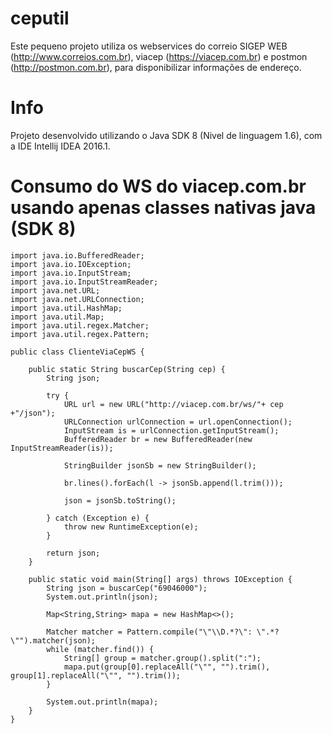 # ceputil

Este pequeno projeto utiliza os webservices do correio SIGEP WEB (http://www.correios.com.br), viacep (https://viacep.com.br) e postmon (http://postmon.com.br), para disponibilizar informações de endereço.

# Info

Projeto desenvolvido utilizando o Java SDK 8 (Nivel de linguagem 1.6), com a IDE Intellij IDEA 2016.1.

# Consumo do WS do viacep.com.br usando apenas classes nativas java (SDK 8)

```
import java.io.BufferedReader;
import java.io.IOException;
import java.io.InputStream;
import java.io.InputStreamReader;
import java.net.URL;
import java.net.URLConnection;
import java.util.HashMap;
import java.util.Map;
import java.util.regex.Matcher;
import java.util.regex.Pattern;

public class ClienteViaCepWS {

    public static String buscarCep(String cep) {
        String json;

        try {
            URL url = new URL("http://viacep.com.br/ws/"+ cep +"/json");
            URLConnection urlConnection = url.openConnection();
            InputStream is = urlConnection.getInputStream();
            BufferedReader br = new BufferedReader(new InputStreamReader(is));

            StringBuilder jsonSb = new StringBuilder();

            br.lines().forEach(l -> jsonSb.append(l.trim()));

            json = jsonSb.toString();

        } catch (Exception e) {
            throw new RuntimeException(e);
        }

        return json;
    }

    public static void main(String[] args) throws IOException {
        String json = buscarCep("69046000");
        System.out.println(json);

        Map<String,String> mapa = new HashMap<>();

        Matcher matcher = Pattern.compile("\"\\D.*?\": \".*?\"").matcher(json);
        while (matcher.find()) {
            String[] group = matcher.group().split(":");
            mapa.put(group[0].replaceAll("\"", "").trim(), group[1].replaceAll("\"", "").trim());
        }

        System.out.println(mapa);
    }
}
```
